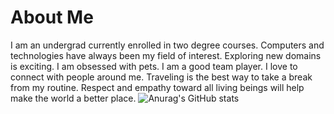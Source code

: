 # About Me
I am an undergrad currently enrolled in two degree courses.
Computers and technologies have always been my field of interest. Exploring new domains is exciting.
I am obsessed with pets.
I am a good team player. I love to connect with people around me. Traveling is the best way to take a break from my routine.
Respect and empathy toward all living beings will help make the world a better place.
![Anurag's GitHub stats](https://github-readme-stats.vercel.app/api?username=hkcs1206&show_icons=true&theme=radical)

<!--
**hkcs1206/hkcs1206** is a ✨ _special_ ✨ repository because its `README.md` (this file) appears on your GitHub profile.

Here are some ideas to get you started:

- 🔭 I’m currently working on ...
- 🌱 I’m currently learning ...
- 👯 I’m looking to collaborate on ...
- 🤔 I’m looking for help with ...
- 💬 Ask me about ...
- 📫 How to reach me: ...
- 😄 Pronouns: ...
- ⚡ Fun fact: ...
-->



